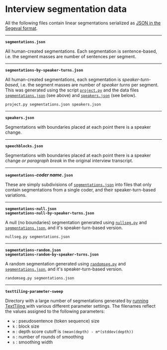 # Interview segmentation data

All the following files contain linear segmentations serialized as [JSON in the Segeval format](http://segeval.readthedocs.org/en/latest/user/quickstart/#loading-data).

---

**`segmentations.json`**<a name="segmentations"></a>

All human-created segmentations. Each segmentation is sentence-based, i.e. the segment masses are number of sentences per segment.

---

**`segmentations-by-speaker-turns.json`**

All human-created segmentations, each segmentation is *speaker-turn-based*, i.e. the segment masses are number of *speaker turns* per segment. This was generated using the script [`project.py`](../project.py) and the data files [`segmentations.json`](#segmentations) (see above) and [`speakers.json`](#speakers) (see below).

    project.py segmentations.json speakers.json 

---

**`speakers.json`**<a name="speakers"></a>

Segmentations with boundaries placed at each point there is a speaker change.

---

**`speechblocks.json`**

Segmentations with boundaries placed at each point there is a speaker change *or paragraph break* in the original interview transcript.

---

**`segmentations-`*coder name*`.json`**

These are simply subdivisions of [`segmentations.json`](#segmentations) into files that only contain segmentations from a single coder, and their speaker-turn-based variations.

---

**`segmentations-null.json`**<br>
**`segmentations-null-by-speaker-turns.json`**

A null (no boundaries) segmentation generated using [`nullseg.py`](../nullseg.py) and [`segmentations.json`](#segmentations), and it's speaker-turn-based version.

    nullseg.py segmentations.json

---

**`segmentations-random.json`**<br>
**`segmentations-random-by-speaker-turns.json`**

A random segmentation generated using [`randomseg.py`](../randomseg.py) and [`segmentations.json`](#segmentations), and it's speaker-turn-based version.

    randomseg.py segmentations.json

---

**`texttiling-parameter-sweep`**

Directory with a large number of segmentations generated by [running TextTiling ](https://github.com/contours/textseg/blob/master/run-texttiling.hs) with various different parameter settings. The filenames reflect the values assigned to the following parameters: 

* `w` : pseudosentence (token sequence) size
* `k` : block size
* `m` : depth score cutoff is `(mean(depth) - m*(stddev(depth))`
* `n` : number of rounds of smoothing
* `s` : smoothing width
